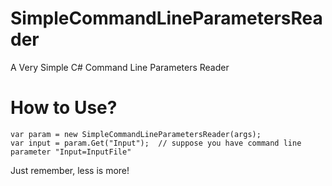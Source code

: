 # SimpleCommandLineParametersReader
A Very Simple C# Command Line Parameters Reader

# How to Use?
    var param = new SimpleCommandLineParametersReader(args);
    var input = param.Get("Input");  // suppose you have command line parameter "Input=InputFile"

Just remember, less is more!

